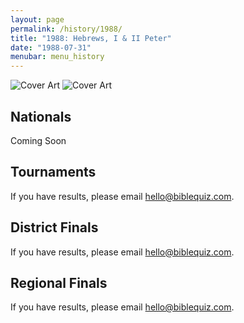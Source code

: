 ```yaml
---
layout: page
permalink: /history/1988/
title: "1988: Hebrews, I & II Peter"
date: "1988-07-31"
menubar: menu_history
---
```


<img src="{% link assets/scripture-portions/1988.jpg %}" alt="Cover Art" style="max-height:400px" />
<img src="{% link assets/scripture-portions/1988-Portion.jpg %}" alt="Cover Art" style="max-height:400px" />

## Nationals
Coming Soon
<!-- <a href="{% link _pages/history/2013/nationals.md %}" class="button is-primary">National Finals</a> -->

## Tournaments
If you have results, please email [hello@biblequiz.com](mailto:hello@biblequiz.com).

## District Finals
If you have results, please email [hello@biblequiz.com](mailto:hello@biblequiz.com).

## Regional Finals
If you have results, please email [hello@biblequiz.com](mailto:hello@biblequiz.com).
